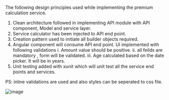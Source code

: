 The following design principles used while implementing the premium calculation service.
1.	Clean architecture followed in implementing API module with API component, Model and service layer.
2.	Service  calculator has been injected to API end point.
3.	Creation pattern used to initiate all builder objects required.
4.	Angular component will consume API end point. UI implemented with following validations
i.	Amount value should be positive.
     ii.	all feilds are mandatory , form will be validated.
     iii.	Age calculated based on the date picker. It will be in years.
5.	Unit testing added with xunit which will unit test all the service end points and services.

PS: inline validations are used and also styles can be seperated to css file.

![image](https://user-images.githubusercontent.com/58421595/173187085-aea8f2d8-0ae8-467a-b628-9fcf887cb2b6.png)
